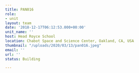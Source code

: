 ```yaml
---
title: PAN016
role:
- unit
layout: team
date: '2018-12-17T06:12:53.000+00:00'
unit_name: ''
host: Head Royce School
location: Chabot Space and Science Center, Oakland, CA, USA
thumbnail: "/uploads/2020/03/13/pan016.jpeg"
email: ''
url: ''
status: Building

---
```

